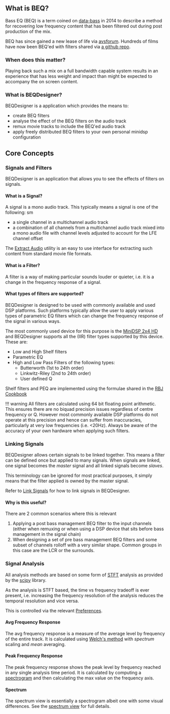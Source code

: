 ## What is BEQ?

Bass EQ (BEQ) is a term coined on [data-bass](http://data-bass.ipbhost.com/topic/285-the-bass-eq-for-movies-thread/) in 2014 to describe a method for recovering low frequency content that has been filtered out during post production of the mix. 

BEQ has since gained a new lease of life via [avsforum](https://www.avsforum.com/forum/113-subwoofers-bass-transducers/2995212-bass-eq-filtered-movies.html). Hundreds of films have now been BEQ'ed with filters shared via [a github repo](https://github.com/bmiller/miniDSPBEQ).  

### When does this matter?

Playing back such a mix on a full bandwidth capable system results in an experience that has less weight and impact than might be expected to accompany the on screen content. 

### What is BEQDesigner?

BEQDesigner is a application which provides the means to:

* create BEQ filters
* analyse the effect of the BEQ filters on the audio track
* remux movie tracks to include the BEQ'ed audio track
* apply freely distributed BEQ filters to your own personal minidsp configuration

## Core Concepts

### Signals and Filters

BEQDesigner is an application that allows you to see the effects of filters on signals. 

#### What is a Signal?

A signal is a mono audio track. This typically means a signal is one of the following:
sm
* a single channel in a multichannel audio track 
* a combination of all channels from a multichannel audio track mixed into a mono audio file with channel levels adjusted to account for the LFE channel offset

The [Extract Audio](ui/extract_audio.md) utility is an easy to use interface for extracting such content from standard movie file formats.

#### What is a Filter?
  
A filter is a way of making particular sounds louder or quieter, i.e. it is a change in the frequency response of a signal.

#### What types of filters are supported?

BEQDesigner is designed to be used with commonly available and used DSP platforms. Such platforms typically allow the user to apply various types of parametric EQ filters which can change the frequency response of the signal in various ways.

The most commonly used device for this purpose is the [MiniDSP 2x4 HD](https://www.minidsp.com/products/minidsp-in-a-box/minidsp-2x4-hd) and BEQDesigner supports all the (IIR) filter types supported by this device. These are:

* Low and High Shelf filters
* Parametric EQ
* High and Low Pass Filters of the following types:
  * Butterworth (1st to 24th order)  
  * Linkwitz-Riley (2nd to 24th order)
  * User defined Q
  
Shelf filters and PEQ are implemented using the formulae shared in the [RBJ Cookbook](http://shepazu.github.io/Audio-EQ-Cookbook/audio-eq-cookbook.html)

!!! warning
    All filters are calculated using 64 bit floating point arithmetic. This ensures there are no biquad precision issues regardless of centre frequency or Q. However most commonly available DSP platforms do not operate at this precision and hence can suffer from inaccuracies, particularly at very low frequencies (i.e. <20Hz). Always be aware of the accuracy of your own hardware when applying such filters.      
  
### Linking Signals

BEQDesigner allows certain signals to be linked together. This means a filter can be defined once but applied to many signals. When signals are linked, one signal becomes the *master* signal and all linked signals become *slaves*. 

This terminology can be ignored for most practical purposes, it simply means that the filter applied is owned by the master signal.

Refer to [Link Signals](./link_signals.md) for how to link signals in BEQDesigner.

#### Why is this useful? 

There are 2 common scenarios where this is relevant

  1. Applying a post bass management BEQ filter to the input channels (either when remuxing or when using a DSP device that sits before bass management in the signal chain)
  2. When designing a set of pre bass management BEQ filters and some subset of channels rolloff with a very similar shape. Common groups in this case are the LCR or the surrounds.

### Signal Analysis

All analysis methods are based on some form of [STFT](https://en.wikipedia.org/wiki/Short-time_Fourier_transform) analysis as provided by the [scipy](https://docs.scipy.org/doc/scipy/reference/index.html) library.

As the analysis is STFT based, the time vs frequency tradeoff is ever present, i.e. increasing the frequency resolution of the analysis reduces the temporal resolution and vice versa.

This is controlled via the relevant [Preferences](./ui/preferences.md#analysis).  

#### Avg Frequency Response

The avg frequency response is a measure of the average level by frequency of the entire track. It is calculated using [Welch's method](https://docs.scipy.org/doc/scipy/reference/generated/scipy.signal.welch.html) with *spectrum* scaling and *mean* averaging.

#### Peak Frequency Response

The peak frequency response shows the peak level by frequency reached in any single analysis time period. It is calculated by computing a [spectrogram](https://docs.scipy.org/doc/scipy/reference/generated/scipy.signal.spectrogram.html#scipy.signal.spectrogram) and then calculating the max value on the frequency axis.

#### Spectrum

The spectrum view is essentially a spectrogram albeit one with some visual differences. See the [spectrum view](./ui/spectrum.md) for full details.
